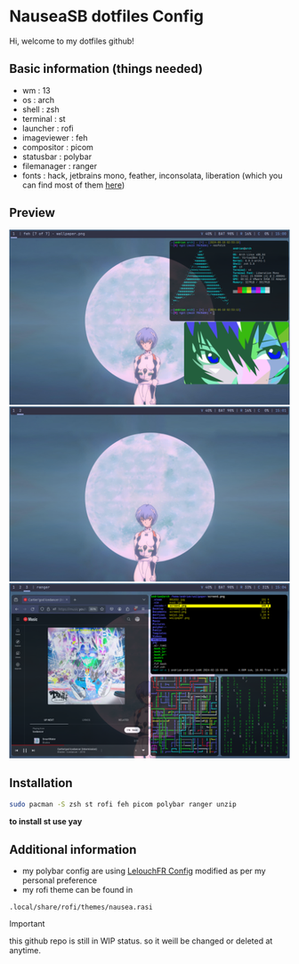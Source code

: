 # NauseaSB dotfiles Config

Hi, welcome to my dotfiles github!

## Basic information (things needed)

- wm : 13
- os : arch
- shell : zsh
- terminal : st
- launcher : rofi
- imageviewer : feh
- compositor : picom
- statusbar : polybar
- filemanager : ranger
- fonts : hack, jetbrains mono, feather, inconsolata, liberation (which you can find most of them [here](https://www.nerdfonts.com/))

## Preview

![screen](/img/img1.png)
![screen](/img/img2.png)
![screen](/img/img3.png)

## Installation

```bash
sudo pacman -S zsh st rofi feh picom polybar ranger unzip
```
**to install st use yay**

## Additional information
- my polybar config are using [LelouchFR Config](https://github.com/lelouchfr/dotfiles) modified as per my personal preference
- my rofi theme can be found in
```
.local/share/rofi/themes/nausea.rasi
```


> [!IMPORTANT]
> this github repo is still in WIP status. so it weill be changed or deleted at anytime.
